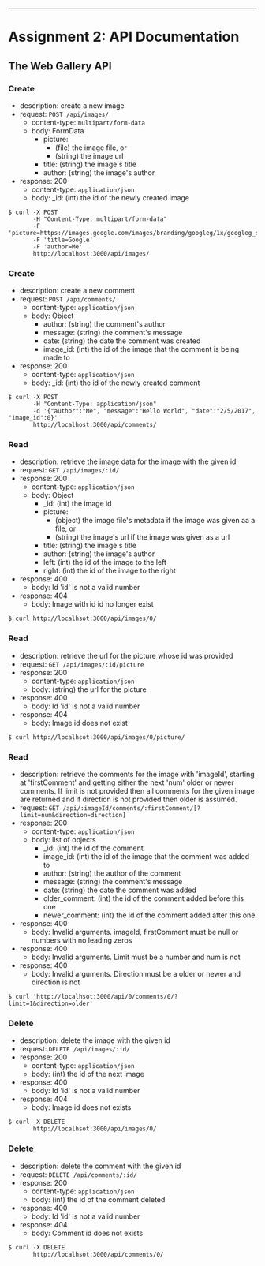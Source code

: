 
---

# Assignment 2: API Documentation

## The Web Gallery API

### Create

- description: create a new image
- request: `POST /api/images/`
    - content-type: `multipart/form-data`
    - body: FormData
      - picture: 
        - (file) the image file, or
        - (string) the image url
      - title: (string) the image's title
      - author: (string) the image's author
- response: 200
    - content-type: `application/json`
    - body: _id: (int) the id of the newly created image

``` 
$ curl -X POST 
       -H "Content-Type: multipart/form-data" 
       -F 'picture=https://images.google.com/images/branding/googleg/1x/googleg_standard_color_128dp.png'
       -F 'title=Google'
       -F 'author=Me'
       http://localhost:3000/api/images/
```


### Create

- description: create a new comment
- request: `POST /api/comments/`
    - content-type: `application/json`
    - body: Object
      - author: (string) the comment's author
      - message: (string) the comment's message
      - date: (string) the date the comment was created
      - image_id: (int) the id of the image that the comment is being made to
- response: 200
    - content-type: `application/json`
    - body: _id: (int) the id of the newly created comment

``` 
$ curl -X POST 
       -H "Content-Type: application/json" 
       -d '{"author":"Me", "message":"Hello World", "date":"2/5/2017", "image_id":0}'
       http://localhost:3000/api/comments/
```


### Read

- description: retrieve the image data for the image with the given id
- request: `GET /api/images/:id/`
- response: 200
    - content-type: `application/json`
    - body: Object
      - _id: (int) the image id
      - picture: 
        - (object) the image file's metadata if the image was given aa a file, or
        - (string) the image's url if the image was given as a url
      - title: (string) the image's title
      - author: (string) the image's author
      - left: (int) the id of the image to the left
      - right: (int) the id of the image to the right
- response: 400
    - body: Id 'id' is not a valid number
- response: 404
    - body: Image with id id no longer exist
 
``` 
$ curl http://localhsot:3000/api/images/0/
``` 


### Read

- description: retrieve the url for the picture whose id was provided
- request: `GET /api/images/:id/picture`   
- response: 200
    - content-type: `application/json`
    - body: (string) the url for the picture
- response: 400
    - body: Id 'id' is not a valid number
- response: 404
    - body: Image id does not exist
 
``` 
$ curl http://localhsot:3000/api/images/0/picture/
``` 
  

### Read

- description: retrieve the comments for the image with 'imageId', starting at 'firstComment' and getting either the next 'num' older or newer comments. If limit is not provided then all comments for the given image are returned and if direction is not provided then older is assumed.
- request: `GET /api/:imageId/comments/:firstComment/[?limit=num&direction=direction]`  
- response: 200
    - content-type: `application/json`
    - body: list of objects
      - _id: (int) the id of the comment
      - image_id: (int) the id of the image that the comment was added to
      - author: (string) the author of the comment
      - message: (string) the comment's message
      - date: (string) the date the comment was added
      - older_comment: (int) the id of the comment added before this one
      - newer_comment: (int) the id of the comment added after this one
- response: 400
    - body: Invalid arguments. imageId, firstComment must be null or numbers with no leading zeros
- response: 400
    - body: Invalid arguments. Limit must be a number and num is not
- response: 400
    - body: Invalid arguments. Direction must be a older or newer and direction is not
 
``` 
$ curl 'http://localhsot:3000/api/0/comments/0/?limit=1&direction=older'
``` 

  
### Delete
  
- description: delete the image with the given id
- request: `DELETE /api/images/:id/`
- response: 200
    - content-type: `application/json`
    - body: (int) the id of the next image
- response: 400
    - body: Id 'id' is not a valid number
- response: 404
    - body: Image id does not exists

``` 
$ curl -X DELETE
       http://localhsot:3000/api/images/0/
``` 


### Delete
  
- description: delete the comment with the given id
- request: `DELETE /api/comments/:id/`
- response: 200
    - content-type: `application/json`
    - body: (int) the id of the comment deleted
- response: 400
    - body: Id 'id' is not a valid number
- response: 404
    - body: Comment id does not exists

``` 
$ curl -X DELETE
       http://localhsot:3000/api/comments/0/
``` 